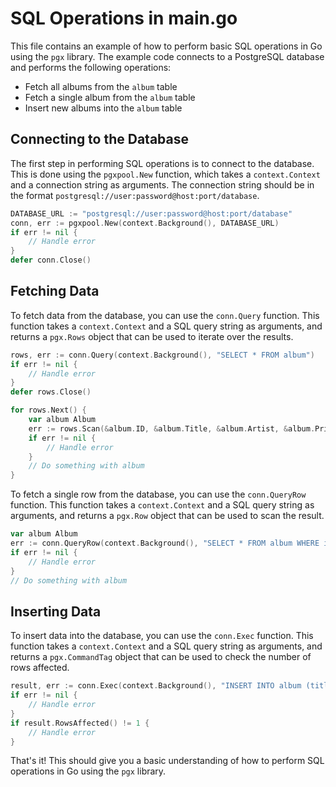 # SQL Operations in main.go

This file contains an example of how to perform basic SQL operations in Go using the `pgx` library. The example code connects to a PostgreSQL database and performs the following operations:

- Fetch all albums from the `album` table
- Fetch a single album from the `album` table
- Insert new albums into the `album` table

## Connecting to the Database

The first step in performing SQL operations is to connect to the database. This is done using the `pgxpool.New` function, which takes a `context.Context` and a connection string as arguments. The connection string should be in the format `postgresql://user:password@host:port/database`.

```go
DATABASE_URL := "postgresql://user:password@host:port/database"
conn, err := pgxpool.New(context.Background(), DATABASE_URL)
if err != nil {
    // Handle error
}
defer conn.Close()
```

## Fetching Data

To fetch data from the database, you can use the `conn.Query` function. This function takes a `context.Context` and a SQL query string as arguments, and returns a `pgx.Rows` object that can be used to iterate over the results.

```go
rows, err := conn.Query(context.Background(), "SELECT * FROM album")
if err != nil {
    // Handle error
}
defer rows.Close()

for rows.Next() {
    var album Album
    err := rows.Scan(&album.ID, &album.Title, &album.Artist, &album.Price)
    if err != nil {
        // Handle error
    }
    // Do something with album
}
```

To fetch a single row from the database, you can use the `conn.QueryRow` function. This function takes a `context.Context` and a SQL query string as arguments, and returns a `pgx.Row` object that can be used to scan the result.

```go
var album Album
err := conn.QueryRow(context.Background(), "SELECT * FROM album WHERE id = $1", id).Scan(&album.ID, &album.Title, &album.Artist, &album.Price)
if err != nil {
    // Handle error
}
// Do something with album
```

## Inserting Data

To insert data into the database, you can use the `conn.Exec` function. This function takes a `context.Context` and a SQL query string as arguments, and returns a `pgx.CommandTag` object that can be used to check the number of rows affected.

```go
result, err := conn.Exec(context.Background(), "INSERT INTO album (title, artist, price) VALUES ($1, $2, $3)", album.Title, album.Artist, album.Price)
if err != nil {
    // Handle error
}
if result.RowsAffected() != 1 {
    // Handle error
}
```

That's it! This should give you a basic understanding of how to perform SQL operations in Go using the `pgx` library.